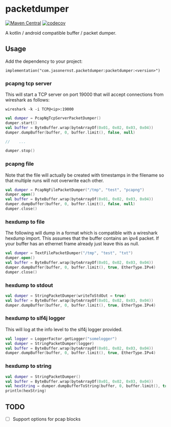 # packetdumper
[![Maven Central](https://img.shields.io/maven-central/v/com.jasonernst.packetdumper/packetdumper?style=flat&logo=maven&label=maven-central&color=blue)](https://central.sonatype.com/artifact/com.jasonernst.packetdumper/packetdumper/overview)
[![codecov](https://codecov.io/gh/compscidr/packetdumper/graph/badge.svg?token=MZjRWQKz26)](https://codecov.io/gh/compscidr/packetdumper)

A kotlin / android compatible buffer / packet dumper.

## Usage
Add the dependency to your project:
```
implementation("com.jasonernst.packetdumper:packetdumper:<version>")
```

### pcapng tcp server
This will start a TCP server on port 19000 that will accept connections from wireshark as follows:

`wireshark -k -i TCP@<ip>:19000`

```kotlin
val dumper = PcapNgTcpServerPacketDumper()
dumper.start()
val buffer = ByteBuffer.wrap(byteArrayOf(0x01, 0x02, 0x03, 0x04))
dumper.dumpBuffer(buffer, 0, buffer.limit(), false, null)

//    ...

dumper.stop()
```

### pcapng file
Note that the file will actually be created with timestamps in the filename so that multiple runs
will not overwrite each other.
```kotlin
val dumper = PcapNgFilePacketDumper("/tmp", "test", "pcapng")
dumper.open()
val buffer = ByteBuffer.wrap(byteArrayOf(0x01, 0x02, 0x03, 0x04))
dumper.dumpBuffer(buffer, 0, buffer.limit(), false, null)
dumper.close()
```

### hexdump to file
The following will dump in a format which is compatible with a wireshark hexdump import.
This assumes that the buffer contains an ipv4 packet. If your buffer has an ethernet frame already
just leave this as null. 
```kotlin
val dumper = TextFilePacketDumper("/tmp", "test", "txt")
dumper.open()
val buffer = ByteBuffer.wrap(byteArrayOf(0x01, 0x02, 0x03, 0x04))
dumper.dumpBuffer(buffer, 0, buffer.limit(), true, EtherType.IPv4)
dumper.close()
```

### hexdump to stdout
```kotlin
val dumper = StringPacketDumper(writeToStdOut = true)
val buffer = ByteBuffer.wrap(byteArrayOf(0x01, 0x02, 0x03, 0x04))
dumper.dumpBuffer(buffer, 0, buffer.limit(), true, EtherType.IPv4)
```

### hexdump to slf4j logger
This will log at the info level to the slf4j logger provided.
```kotlin
val logger = LoggerFactor.getLogger("somelogger")
val dumper = StringPacketDumper(logger)
val buffer = ByteBuffer.wrap(byteArrayOf(0x01, 0x02, 0x03, 0x04))
dumper.dumpBuffer(buffer, 0, buffer.limit(), true, EtherType.IPv4)
```

### hexdump to string
```kotlin
val dumper = StringPacketDumper()
val buffer = ByteBuffer.wrap(byteArrayOf(0x01, 0x02, 0x03, 0x04))
val hexString = dumper.dumpBufferToString(buffer, 0, buffer.limit(), true, EtherType.IPv4)
println(hexString)
```

## TODO
- [ ] Support options for pcap blocks
